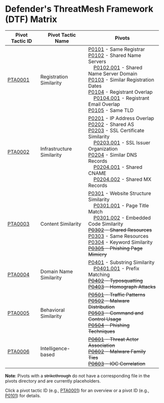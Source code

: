 # Defender's ThreatMesh Framework (DTF) Matrix

| Pivot Tactic ID         | Pivot Tactic Name          | Pivots                                                                     |
|-------------------------|----------------------------|----------------------------------------------------------------------------|
| [PTA0001](pivot-tactics/PTA0001/main.md) | Registration Similarity    | [P0101](pivots/P0101.md) - Same Registrar<br>[P0102](pivots/P0102.md) - Shared Name Servers<br>&nbsp;&nbsp;&nbsp;&nbsp;[P0102.001](pivots/P0102.001.md) - Shared Name Server Domain<br>[P0103](pivots/P0103.md) - Similar Registration Dates<br>[P0104](pivots/P0104.md) - Registrant Overlap<br>&nbsp;&nbsp;&nbsp;&nbsp;[P0104.001](pivots/P0104.001.md) - Registrant Email Overlap<br>[P0105](pivots/P0105.md) - Same TLD |
| [PTA0002](pivot-tactics/PTA0002/main.md) | Infrastructure Similarity  | [P0201](pivots/P0201.md) - IP Address Overlap<br>[P0202](pivots/P0202.md) - Shared AS<br>[P0203](pivots/P0203.md) - SSL Certificate Similarity<br>&nbsp;&nbsp;&nbsp;&nbsp;[P0203.001](pivots/P0203.001.md) - SSL Issuer Organization<br>[P0204](pivots/P0204.md) - Similar DNS Records<br>&nbsp;&nbsp;&nbsp;&nbsp;[P0204.001](pivots/P0204.001.md) - Shared CNAME<br>&nbsp;&nbsp;&nbsp;&nbsp;[P0204.002](pivots/P0204.001.md) - Shared MX Records |
| [PTA0003](pivot-tactics/PTA0003/main.md) | Content Similarity         | [P0301](pivots/P0301.md) - Website Structure Similarity<br>&nbsp;&nbsp;&nbsp;&nbsp;[P0301.001](pivots/P0301.001.md) - Page Title Match<br>&nbsp;&nbsp;&nbsp;&nbsp;[P0301.002](pivots/P0301.002.md) - Embedded Code Similarity<br>~~[P0302](pivots/P0302.md) - Shared Resources~~<br>[P0303](pivots/P0303.md) - Same Resources<br>[P0304](pivots/P0304.md) - Keyword Similarity<br>~~[P0305](pivots/P0305.md) - Phishing Page Mimicry~~ |
| [PTA0004](pivot-tactics/PTA0004/main.md) | Domain Name Similarity     | [P0401](pivots/P0401.md) - Substring Similarity<br>&nbsp;&nbsp;&nbsp;&nbsp;[P0401.001](pivots/P0401.001.md) - Prefix Matching<br>~~[P0402](pivots/P0402.md) - Typosquatting~~<br>~~[P0403](pivots/P0403.md) - Homograph Attacks~~ |
| [PTA0005](pivot-tactics/PTA0005/main.md) | Behavioral Similarity      | ~~[P0501](pivots/P0501.md) - Traffic Patterns~~<br>~~[P0502](pivots/P0202.md) - Malware Distribution~~<br>~~[P0503](pivots/P0503.md) - Command and Control Usage~~<br>~~[P0504](pivots/P0504.md) - Phishing Techniques~~ |
| [PTA0006](pivot-tactics/PTA0006/main.md) | Intelligence-based         | ~~[P0601](pivots/P0601.md) - Threat Actor Association~~<br>~~[P0602](pivots/P0602.md) - Malware Family Ties~~<br>~~[P0603](pivots/P0603.md) - IOC Correlation~~ |

**Note**: Pivots with a ~~strikethrough~~ do not have a corresponding file in the pivots directory and are currently placeholders.

Click a pivot tactic ID (e.g., [PTA0001](pivot-tactics/PTA0001/main.md)) for an overview or a pivot ID (e.g., [P0101](pivots/P0101.md)) for details.
